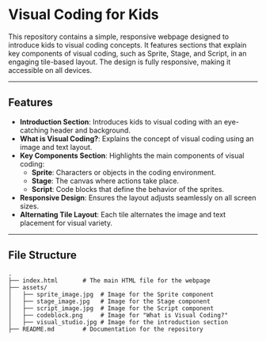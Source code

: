 # Visual Coding for Kids

This repository contains a simple, responsive webpage designed to introduce kids to visual coding concepts. It features sections that explain key components of visual coding, such as Sprite, Stage, and Script, in an engaging tile-based layout. The design is fully responsive, making it accessible on all devices.

---

## Features

- **Introduction Section**: Introduces kids to visual coding with an eye-catching header and background.
- **What is Visual Coding?**: Explains the concept of visual coding using an image and text layout.
- **Key Components Section**: Highlights the main components of visual coding:
  - **Sprite**: Characters or objects in the coding environment.
  - **Stage**: The canvas where actions take place.
  - **Script**: Code blocks that define the behavior of the sprites.
- **Responsive Design**: Ensures the layout adjusts seamlessly on all screen sizes.
- **Alternating Tile Layout**: Each tile alternates the image and text placement for visual variety.

---

## File Structure

```plaintext
.
├── index.html       # The main HTML file for the webpage
├── assets/
│   ├── sprite_image.jpg  # Image for the Sprite component
│   ├── stage_image.jpg   # Image for the Stage component
│   ├── script_image.jpg  # Image for the Script component
│   ├── codeblock.png     # Image for "What is Visual Coding?"
│   ├── visual_studio.jpg # Image for the introduction section
├── README.md        # Documentation for the repository
